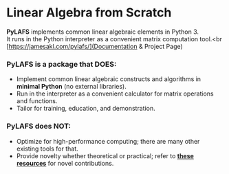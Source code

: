 # Linear Algebra from Scratch
**PyLAFS** implements common linear algebraic elements in Python 3.<br>
It runs in the Python interpreter as a convenient matrix computation tool.<br
[https://jamesakl.com/pylafs/](Documentation & Project Page)
### PyLAFS is a package that DOES:
* Implement common linear algebraic constructs and algorithms in **minimal Python** (no external libraries).
* Run in the interpreter as a convenient calculator for matrix operations and functions.
* Tailor for training, education, and demonstration.
### PyLAFS does NOT:
* Optimize for high-performance computing; there are many other existing tools for that.
* Provide novelty whether theoretical or practical; refer to [**these resources**](https://www.win.tue.nl/~hochsten/journals.html) for novel contributions.
